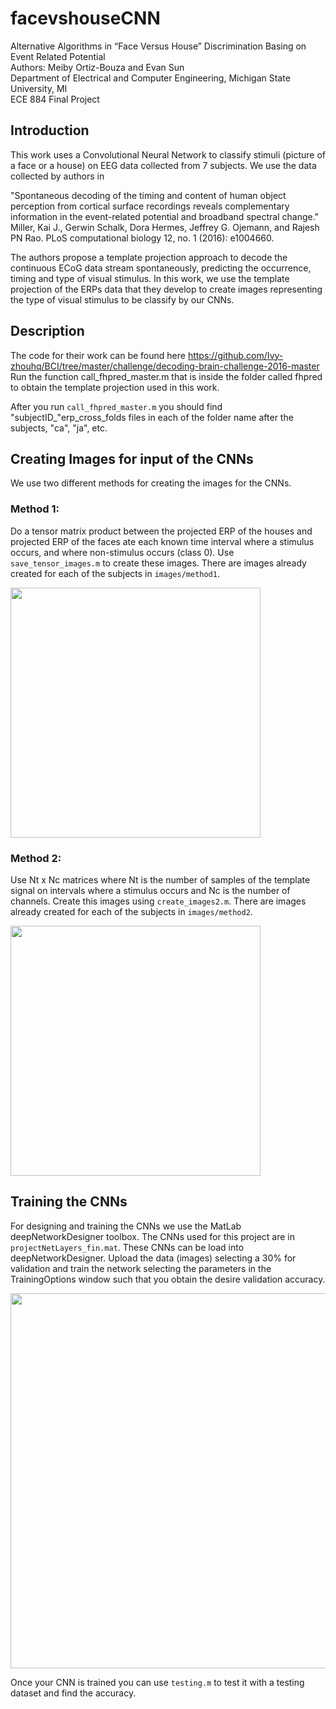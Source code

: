 # facevshouseCNN

Alternative Algorithms in “Face Versus House” Discrimination Basing on Event Related Potential\
Authors: Meiby Ortiz-Bouza and Evan Sun\
Department of Electrical and Computer Engineering, Michigan State University, MI\
ECE 884 Final Project

## Introduction
This work uses a Convolutional Neural Network to classify stimuli (picture of a face or a house) on EEG data collected from 7 subjects.
We use the data collected by authors in 

"Spontaneous decoding of the timing and content of human object perception from cortical surface recordings reveals complementary information in the event-related potential and broadband spectral change." Miller, Kai J., Gerwin Schalk, Dora Hermes, Jeffrey G. Ojemann, and Rajesh PN Rao.  PLoS computational biology 12, no. 1 (2016): e1004660.

The authors propose a template projection approach to decode the continuous ECoG data stream spontaneously, predicting the occurrence, timing and type of visual stimulus. In this work, we use the template projection of the ERPs data that they develop to create images representing the type of visual stimulus to be classify by our CNNs.


## Description

The code for their work can be found here https://github.com/Ivy-zhouhq/BCI/tree/master/challenge/decoding-brain-challenge-2016-master
Run the function call_fhpred_master.m that is inside the folder called fhpred to obtain the template projection used in this work.

After you run ```call_fhpred_master.m``` you should find  "subjectID_"erp_cross_folds files in each of the folder name after the subjects, "ca", "ja", etc.

## Creating Images for input of the CNNs

We use two different methods for creating the images for the CNNs.

### Method 1: 
Do a tensor matrix product between the projected ERP of the houses and projected ERP of the faces ate each known time interval where a stimulus occurs, and where non-stimulus occurs (class 0).
Use ```save_tensor_images.m``` to create these images. There are images already created for each of the subjects in ```images/method1```.

<img src="https://user-images.githubusercontent.com/92049169/167005585-42210cdf-d5c6-40a6-a14b-59365c00b478.png" width="400">


### Method 2:
Use Nt x Nc matrices where Nt is the number of samples of the template signal on intervals where a stimulus occurs and Nc is the number of channels.
Create this images using ```create_images2.m```. There are images already created for each of the subjects in ```images/method2```.

<img src="https://user-images.githubusercontent.com/92049169/167005723-5d38a906-93e4-4da5-afc4-d165478593b8.png" width="400">


## Training the CNNs
For designing and training the CNNs we use the MatLab deepNetworkDesigner toolbox. The CNNs used for this project are in ```projectNetLayers_fin.mat```. These CNNs can be load into deepNetworkDesigner. Upload the data (images) selecting a 30% for validation and train the network selecting the parameters in the TrainingOptions window such that you obtain the desire validation accuracy.

<img src="https://user-images.githubusercontent.com/92049169/167004233-3c117e4b-bbb3-4715-9b17-8fd45f985bc8.png" width="600">

Once your CNN is trained you can use ```testing.m``` to test it with a testing dataset and find the accuracy.



